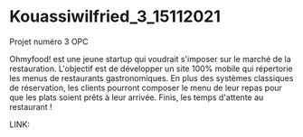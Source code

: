 # Kouassiwilfried_3_15112021

Projet numéro 3 OPC

Ohmyfood! est une jeune startup qui voudrait s'imposer sur le marché de la restauration. 
L'objectif est de développer un site 100% mobile qui répertorie les menus de restaurants gastronomiques. 
En plus des systèmes classiques de réservation, les clients pourront composer le menu de leur repas pour que les plats soient prêts à leur arrivée. 
Finis, les temps d'attente au restaurant !

LINK: 
